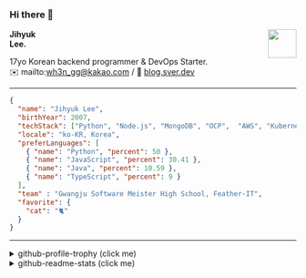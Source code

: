 ### Hi there 👋
<a href="https://litt.ly/wh3nilvyou">
<img src="https://github.githubassets.com/images/mona-loading-default.gif" width="50px" align="right">
</a>

**Jihyuk\
Lee.**

17yo Korean backend programmer & DevOps Starter.\
✉️ mailto:wh3n_gg@kakao.com
/ 
🔗 [blog.sver.dev](https://blog.sver.dev)

---

```json
{
  "name": "Jihyuk Lee",
  "birthYear": 2007,
  "techStack": ["Python", "Node.js", "MongoDB", "OCP",  "AWS", "Kubernetes"],
  "locale": "ko-KR, Korea",
  "preferLanguages": [
    { "name": "Python", "percent": 50 },
    { "name": "JavaScript", "percent": 30.41 },
    { "name": "Java", "percent": 10.59 },
    { "name": "TypeScript", "percent": 9 }
  ],
  "team" : "Gwangju Software Meister High School, Feather-IT",
  "favorite": {
    "cat": "🐈"
  }
}
```
---
<details>
  <summary>github-profile-trophy (click me)</summary>
  
![](https://github-profile-trophy.vercel.app/?username=sverdev&row=1&column=8&theme=nord)
  
</details>
<details>
  <summary>github-readme-stats (click me)</summary>
  
<!--START_SECTION:waka-->
![Code Time](http://img.shields.io/badge/Code%20Time-201%20hrs%2023%20mins-blue)

![Lines of code](https://img.shields.io/badge/%EC%A0%80%EB%8A%94%20%EC%97%AC%ED%83%9C%EA%B9%8C%EC%A7%80%20-156.1%20thousand%20%EC%A4%84%EC%9D%98%20%EC%BD%94%EB%93%9C%EB%A5%BC%20%EC%9E%91%EC%84%B1%ED%96%88%EC%96%B4%EC%9A%94.-blue)

**저는 저녁형 인간이에요. 🦉** 

```text
🌞 아침                     42 commits          ███░░░░░░░░░░░░░░░░░░░░░░   12.14 % 
🌆 낮　                     90 commits          ███████░░░░░░░░░░░░░░░░░░   26.01 % 
🌃 저녁                     152 commits         ███████████░░░░░░░░░░░░░░   43.93 % 
🌙 밤　                     62 commits          ████░░░░░░░░░░░░░░░░░░░░░   17.92 % 
```


📊 **저는 이번주를 이렇게 시간을 보냈어요.** 

```text
🕑︎ Timezone: Asia/Seoul

💬 프로그래밍 언어들: 
JavaScript               7 hrs 7 mins        ██████████████░░░░░░░░░░░   54.29 % 
Python                   3 hrs 8 mins        ██████░░░░░░░░░░░░░░░░░░░   23.91 % 
TypeScript               59 mins             ██░░░░░░░░░░░░░░░░░░░░░░░   07.50 % 
Java                     36 mins             █░░░░░░░░░░░░░░░░░░░░░░░░   04.68 % 
JSON                     25 mins             █░░░░░░░░░░░░░░░░░░░░░░░░   03.24 % 

🔥 에디터들: 
VS Code                  12 hrs 10 mins      ███████████████████████░░   92.74 % 
IntelliJ                 57 mins             ██░░░░░░░░░░░░░░░░░░░░░░░   07.26 % 

💻 운영 체제들: 
Windows                  13 hrs 7 mins       █████████████████████████   100.00 % 
```


 Last Updated on 22/12/2023 18:37:39 UTC
<!--END_SECTION:waka-->

</details>

</div>


